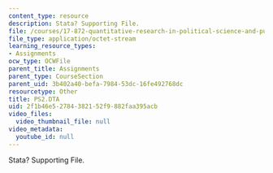 ```yaml
---
content_type: resource
description: Stata? Supporting File.
file: /courses/17-872-quantitative-research-in-political-science-and-public-policy-spring-2004/2f1b46e52784382152f9882faa395acb_PS2.DTA
file_type: application/octet-stream
learning_resource_types:
- Assignments
ocw_type: OCWFile
parent_title: Assignments
parent_type: CourseSection
parent_uid: 3b402a40-befa-7984-53dc-16fe492768dc
resourcetype: Other
title: PS2.DTA
uid: 2f1b46e5-2784-3821-52f9-882faa395acb
video_files:
  video_thumbnail_file: null
video_metadata:
  youtube_id: null
---
```

Stata? Supporting File.

